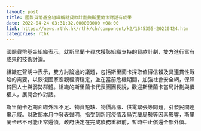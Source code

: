 ```yaml
---
layout: post
title: 國際貨幣基金組織稱就貸款計劃與斯里蘭卡對話有成果
date: 2022-04-24 03:31:32.000000000 +08:00
link: https://news.rthk.hk/rthk/ch/component/k2/1645355-20220424.htm
categories: rthk
---
```


國際貨幣基金組織表示，就斯里蘭卡尋求獲該組織支持的貸款計劃，雙方進行富有成果的技術討論。

組織在聲明中表示，雙方討論過的議題，包括斯里蘭卡採取值得信賴及具連貫性戰略的需要，以恢復國家宏觀經濟穩定，並在當前危機期間，加強社會安全網，保障貧困人士與弱勢群體。組織的斯里蘭卡代表團團長說，歡迎斯里蘭卡當局計劃與債權人，展開合作對話。

斯里蘭卡近期面臨外匯不足、物資短缺、物價高漲、供電緊張等問題，引發民間連串示威。財政部本月中發表聲明，指受到新冠疫情及烏克蘭局勢等因素影響，斯里蘭卡已不可能正常還債，政府決定在完成債務重組前，暫時中止償還全部外債。
